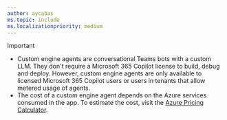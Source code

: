 ```yaml
---
author: aycabas
ms.topic: include
ms.localizationpriority: medium
---
```


<!-- markdownlint-disable MD041-->

> [!IMPORTANT]
>
> - Custom engine agents are conversational Teams bots with a custom LLM. They don't require a Microsoft 365 Copilot license to build, debug and deploy. However, custom engine agents are only available to licensed Microsoft 365 Copilot users or users in tenants that allow metered usage of agents.
> - The cost of a custom engine agent depends on the Azure services consumed in the app. To estimate the cost, visit the [Azure Pricing Calculator](https://azure.microsoft.com/pricing/calculator/).
